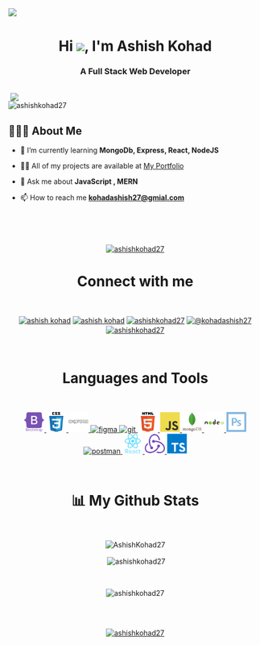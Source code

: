 <img src="https://camo.githubusercontent.com/b4b9424b0f460f15a9cc8d1ff8a4b867e44a893723c34ee694eb221ae14daa5c/68747470733a2f2f7777772e7072616d756b686469676974616c2e636f6d2f77702d636f6e74656e742f75706c6f6164732f323031382f30372f4e65772d504e432d416e696d617465642d42616e6e6572732e676966"/>
<h1 align="center">Hi <img width="60px" src="https://raw.githubusercontent.com/MartinHeinz/MartinHeinz/master/wave.gif"/>, I'm Ashish Kohad</h1>
<h3 align="center">A Full Stack Web Developer</h3>
<br/>
<img align="right" width="500" src="https://miro.medium.com/max/1360/0*7Q3yvSIv_t0ioJ-Z.gif"/>

<p align="left"> <img src="https://komarev.com/ghpvc/?username=AshishKohad27&label=Profile%20views&color=0e75b6&style=flat" alt="ashishkohad27" /> </p>


## 🙋🏻‍♂️ About Me

- 🌱 I’m currently learning **MongoDb, Express, React, NodeJS**

- 👨‍💻 All of my projects are available at <a href="https://ashishkohad27.github.io/" target="blank">My Portfolio</a>

- 💬 Ask me about **JavaScript , MERN**

- 📫 How to reach me **kohadashish27@gmial.com**

<br/>
<br/>
<br/>

<p align="center"> <a href="https://github.com/ryo-ma/github-profile-trophy"><img src="https://github-profile-trophy.vercel.app/?username=AshishKohad27" alt="ashishkohad27" /></a> </p>

<h1 align="center">Connect with me</h1>
<br/>
<p align="center">
<a href="https://linkedin.com/in/ashish-kohad27" target="_blank"><img align="center" src="https://raw.githubusercontent.com/rahuldkjain/github-profile-readme-generator/master/src/images/icons/Social/linked-in-alt.svg" alt="ashish kohad" height="30" width="40" /></a>
<a href="https://stackoverflow.com/users/19560762/ashish-kohad" target="_blank"><img align="center" src="https://raw.githubusercontent.com/rahuldkjain/github-profile-readme-generator/master/src/images/icons/Social/stack-overflow.svg" alt="ashish kohad" height="30" width="40" /></a>
<a href="https://codesandbox.io/dashboard/recent?workspace=f5b660a7-57bb-4737-a1f8-a4c746d85209" target="_blank"><img align="center" src="https://raw.githubusercontent.com/rahuldkjain/github-profile-readme-generator/master/src/images/icons/Social/codesandbox.svg" alt="ashishkohad27" height="30" width="40" /></a>
<a href="https://www.hackerrank.com/kohadashish27" target="_blank"><img align="center" src="https://raw.githubusercontent.com/rahuldkjain/github-profile-readme-generator/master/src/images/icons/Social/hackerrank.svg" alt="@kohadashish27" height="30" width="40" /></a>
<a href="https://leetcode.com/AshishKohad27/" target="_blank"><img align="center" src="https://raw.githubusercontent.com/rahuldkjain/github-profile-readme-generator/master/src/images/icons/Social/leet-code.svg" alt="ashishkohad27" height="30" width="40" /></a>
</p>

<br/>

<h1 align="center">Languages and Tools</h1>
<br/>
<p align="center"> <a href="https://getbootstrap.com" target="_blank" rel="noreferrer"> <img src="https://raw.githubusercontent.com/devicons/devicon/master/icons/bootstrap/bootstrap-plain-wordmark.svg" alt="bootstrap" width="40" height="40"/> </a> <a href="https://www.w3schools.com/css/" target="_blank" rel="noreferrer"> <img src="https://raw.githubusercontent.com/devicons/devicon/master/icons/css3/css3-original-wordmark.svg" alt="css3" width="40" height="40"/> </a> <a href="https://expressjs.com" target="_blank" rel="noreferrer"> <img src="https://raw.githubusercontent.com/devicons/devicon/master/icons/express/express-original-wordmark.svg" alt="express" width="40" height="40"/> </a> <a href="https://www.figma.com/" target="_blank" rel="noreferrer"> <img src="https://www.vectorlogo.zone/logos/figma/figma-icon.svg" alt="figma" width="40" height="40"/> </a> <a href="https://git-scm.com/" target="_blank" rel="noreferrer"> <img src="https://www.vectorlogo.zone/logos/git-scm/git-scm-icon.svg" alt="git" width="40" height="40"/> </a> <a href="https://www.w3.org/html/" target="_blank" rel="noreferrer"> <img src="https://raw.githubusercontent.com/devicons/devicon/master/icons/html5/html5-original-wordmark.svg" alt="html5" width="40" height="40"/> </a> <a href="https://developer.mozilla.org/en-US/docs/Web/JavaScript" target="_blank" rel="noreferrer"> <img src="https://raw.githubusercontent.com/devicons/devicon/master/icons/javascript/javascript-original.svg" alt="javascript" width="40" height="40"/> </a> <a href="https://www.mongodb.com/" target="_blank" rel="noreferrer"> <img src="https://raw.githubusercontent.com/devicons/devicon/master/icons/mongodb/mongodb-original-wordmark.svg" alt="mongodb" width="40" height="40"/> </a> <a href="https://nodejs.org" target="_blank" rel="noreferrer"> <img src="https://raw.githubusercontent.com/devicons/devicon/master/icons/nodejs/nodejs-original-wordmark.svg" alt="nodejs" width="40" height="40"/> </a> <a href="https://www.photoshop.com/en" target="_blank" rel="noreferrer"> <img src="https://raw.githubusercontent.com/devicons/devicon/master/icons/photoshop/photoshop-line.svg" alt="photoshop" width="40" height="40"/> </a> <a href="https://postman.com" target="_blank" rel="noreferrer"> <img src="https://www.vectorlogo.zone/logos/getpostman/getpostman-icon.svg" alt="postman" width="40" height="40"/> </a> <a href="https://reactjs.org/" target="_blank" rel="noreferrer"> <img src="https://raw.githubusercontent.com/devicons/devicon/master/icons/react/react-original-wordmark.svg" alt="react" width="40" height="40"/> </a> <a href="https://redux.js.org" target="_blank" rel="noreferrer"> <img src="https://raw.githubusercontent.com/devicons/devicon/master/icons/redux/redux-original.svg" alt="redux" width="40" height="40"/> </a> <a href="https://www.typescriptlang.org/" target="_blank" rel="noreferrer"> <img src="https://raw.githubusercontent.com/devicons/devicon/master/icons/typescript/typescript-original.svg" alt="typescript" width="40" height="40"/> </a> </p>
<br/>

<h1 align="center">📊 My Github Stats</h1>
<br/>
<p align="center"><img align="center" src="https://github-readme-stats.vercel.app/api/top-langs?username=AshishKohad27&show_icons=true&theme=dark&locale=en&layout=compact" alt="AshishKohad27" /></p>

<p align="center">&nbsp;<img align="center" src="https://github-readme-stats.vercel.app/api?username=AshishKohad27&&show_icons=true&theme=dark" alt="ashishkohad27" /></p>
<br/>

<p align="center"><img align="center" src="https://github-readme-streak-stats.herokuapp.com/?user=AshishKohad27&show_icons=true&theme=dark" alt="ashishkohad27" /></p>
<br/>
<br/>
<p align="center"><a href="https://github.com/AshishKohad27/github-readme-activity-graph"><img src="https://activity-graph.herokuapp.com/graph?username=AshishKohad27&theme=react-dark" alt="ashishkohad27"/></a></p>

